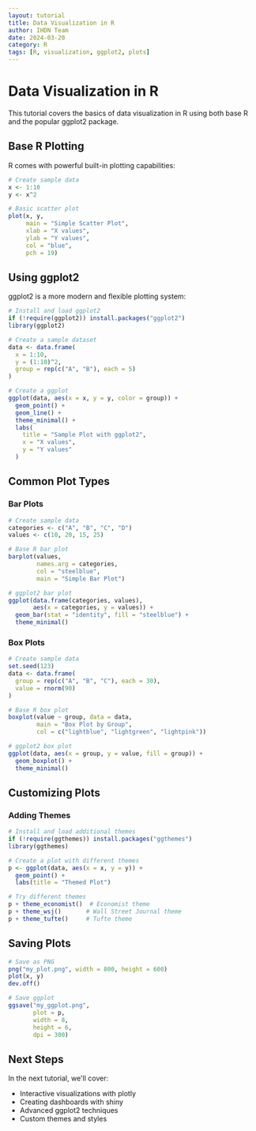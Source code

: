```yaml
---
layout: tutorial
title: Data Visualization in R
author: IHDN Team
date: 2024-03-20
category: R
tags: [R, visualization, ggplot2, plots]
---
```


# Data Visualization in R

This tutorial covers the basics of data visualization in R using both base R and the popular ggplot2 package.

## Base R Plotting

R comes with powerful built-in plotting capabilities:

```r
# Create sample data
x <- 1:10
y <- x^2

# Basic scatter plot
plot(x, y, 
     main = "Simple Scatter Plot",
     xlab = "X values",
     ylab = "Y values",
     col = "blue",
     pch = 19)
```

## Using ggplot2

ggplot2 is a more modern and flexible plotting system:

```r
# Install and load ggplot2
if (!require(ggplot2)) install.packages("ggplot2")
library(ggplot2)

# Create a sample dataset
data <- data.frame(
  x = 1:10,
  y = (1:10)^2,
  group = rep(c("A", "B"), each = 5)
)

# Create a ggplot
ggplot(data, aes(x = x, y = y, color = group)) +
  geom_point() +
  geom_line() +
  theme_minimal() +
  labs(
    title = "Sample Plot with ggplot2",
    x = "X values",
    y = "Y values"
  )
```

## Common Plot Types

### Bar Plots

```r
# Create sample data
categories <- c("A", "B", "C", "D")
values <- c(10, 20, 15, 25)

# Base R bar plot
barplot(values, 
        names.arg = categories,
        col = "steelblue",
        main = "Simple Bar Plot")

# ggplot2 bar plot
ggplot(data.frame(categories, values), 
       aes(x = categories, y = values)) +
  geom_bar(stat = "identity", fill = "steelblue") +
  theme_minimal()
```

### Box Plots

```r
# Create sample data
set.seed(123)
data <- data.frame(
  group = rep(c("A", "B", "C"), each = 30),
  value = rnorm(90)
)

# Base R box plot
boxplot(value ~ group, data = data,
        main = "Box Plot by Group",
        col = c("lightblue", "lightgreen", "lightpink"))

# ggplot2 box plot
ggplot(data, aes(x = group, y = value, fill = group)) +
  geom_boxplot() +
  theme_minimal()
```

## Customizing Plots

### Adding Themes

```r
# Install and load additional themes
if (!require(ggthemes)) install.packages("ggthemes")
library(ggthemes)

# Create a plot with different themes
p <- ggplot(data, aes(x = x, y = y)) +
  geom_point() +
  labs(title = "Themed Plot")

# Try different themes
p + theme_economist()  # Economist theme
p + theme_wsj()       # Wall Street Journal theme
p + theme_tufte()     # Tufte theme
```

## Saving Plots

```r
# Save as PNG
png("my_plot.png", width = 800, height = 600)
plot(x, y)
dev.off()

# Save ggplot
ggsave("my_ggplot.png", 
       plot = p,
       width = 8,
       height = 6,
       dpi = 300)
```

## Next Steps

In the next tutorial, we'll cover:
- Interactive visualizations with plotly
- Creating dashboards with shiny
- Advanced ggplot2 techniques
- Custom themes and styles 